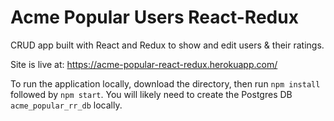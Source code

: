 # Acme Popular Users React-Redux

CRUD app built with React and Redux to show and edit users & their ratings.

Site is live at: https://acme-popular-react-redux.herokuapp.com/

To run the application locally, download the directory, then run `npm install` followed by `npm start`. You will likely need to create the Postgres DB `acme_popular_rr_db` locally.
